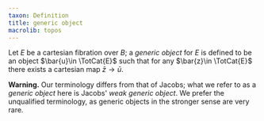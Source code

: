 ```yaml
---
taxon: Definition
title: generic object
macrolib: topos
---
```


Let $E$ be a cartesian fibration over $B$; a *generic object* for $E$ is defined to be an object $\bar{u}\in \TotCat{E}$  such that for any $\bar{z}\in \TotCat{E}$ there exists a cartesian map $\bar{z}\to \bar{u}$.

**Warning.** Our terminology differs from that of Jacobs; what we refer to as a *generic object* here is Jacobs' *weak generic object*. We prefer the unqualified terminology, as generic objects in the stronger sense are very rare.
